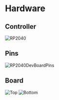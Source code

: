 # Hardware
## Controller
![RP2040](D:\myData\MyProjects\KuckyCopter\images\RP2040.jpg)
## Pins
![RP2040DevBoardPins](D:\myData\MyProjects\KuckyCopter\images\PicoPins.png)
## Board
![Top](../../images/DevBoardTop.jpg)
![Bottom](../../images/DevBoardBottom.jpg)